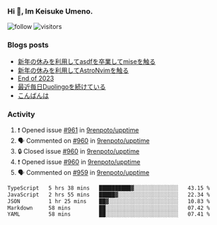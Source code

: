 ### Hi 👋, Im Keisuke Umeno.

<!--
**9renpoto/9renpoto** is a ✨ _special_ ✨ repository because its `README.md` (this file) appears on your GitHub profile.

Here are some ideas to get you started:

- 🔭 I’m currently working on ...
- 🌱 I’m currently learning ...
- 👯 I’m looking to collaborate on ...
- 🤔 I’m looking for help with ...
- 💬 Ask me about ...
- 📫 How to reach me: ...
- 😄 Pronouns: ...
- ⚡ Fun fact: ...
-->

![follow](https://img.shields.io/github/followers/9renpoto?label=Follow&style=social)
![visitors](https://komarev.com/ghpvc/?username=9renpoto&label=Profile%20views&color=0e75b6&style=flat)

### Blogs posts

<!-- BLOG-POST-LIST:START -->
- [新年の休みを利用してasdfを卒業してmiseを触る](https://9renpoto.win/entry/2024/01/07/mise)
- [新年の休みを利用してAstroNvimを触る](https://9renpoto.win/entry/2024/01/03/new-year-holidays)
- [End of 2023](https://9renpoto.win/entry/2023/12/31/end)
- [最近毎日Duolingoを続けている](https://9renpoto.win/entry/2023/12/05/duolingo)
- [こんばんは](https://sizu.me/9renpoto/posts/5a0i98779w97)
<!-- BLOG-POST-LIST:END -->

### Activity

<!--START_SECTION:activity-->
1. ❗ Opened issue [#961](https://github.com/9renpoto/upptime/issues/961) in [9renpoto/upptime](https://github.com/9renpoto/upptime)
2. 🗣 Commented on [#960](https://github.com/9renpoto/upptime/issues/960#issuecomment-1882468684) in [9renpoto/upptime](https://github.com/9renpoto/upptime)
3. 🔒 Closed issue [#960](https://github.com/9renpoto/upptime/issues/960) in [9renpoto/upptime](https://github.com/9renpoto/upptime)
4. ❗ Opened issue [#960](https://github.com/9renpoto/upptime/issues/960) in [9renpoto/upptime](https://github.com/9renpoto/upptime)
5. 🗣 Commented on [#959](https://github.com/9renpoto/upptime/issues/959#issuecomment-1882385761) in [9renpoto/upptime](https://github.com/9renpoto/upptime)
<!--END_SECTION:activity-->

<!--START_SECTION:waka-->

```txt
TypeScript   5 hrs 38 mins   ██████████▓░░░░░░░░░░░░░░   43.15 %
JavaScript   2 hrs 55 mins   █████▓░░░░░░░░░░░░░░░░░░░   22.34 %
JSON         1 hr 25 mins    ██▓░░░░░░░░░░░░░░░░░░░░░░   10.83 %
Markdown     58 mins         ██░░░░░░░░░░░░░░░░░░░░░░░   07.42 %
YAML         58 mins         ██░░░░░░░░░░░░░░░░░░░░░░░   07.41 %
```

<!--END_SECTION:waka-->
